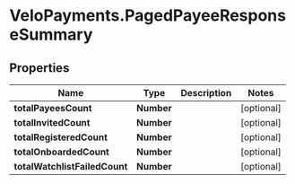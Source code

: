 # VeloPayments.PagedPayeeResponseSummary

## Properties

Name | Type | Description | Notes
------------ | ------------- | ------------- | -------------
**totalPayeesCount** | **Number** |  | [optional] 
**totalInvitedCount** | **Number** |  | [optional] 
**totalRegisteredCount** | **Number** |  | [optional] 
**totalOnboardedCount** | **Number** |  | [optional] 
**totalWatchlistFailedCount** | **Number** |  | [optional] 


